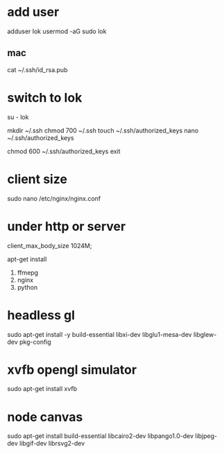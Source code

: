 # add user

adduser lok
usermod -aG sudo lok

## mac
cat ~/.ssh/id_rsa.pub

# switch to lok
su - lok

mkdir ~/.ssh
chmod 700 ~/.ssh
touch ~/.ssh/authorized_keys
nano ~/.ssh/authorized_keys

chmod 600 ~/.ssh/authorized_keys
exit


# client size

sudo nano /etc/nginx/nginx.conf

# under http or server
client_max_body_size 1024M;

apt-get install

1. ffmepg
2. nginx
3. python

# headless gl
sudo apt-get install -y build-essential libxi-dev libglu1-mesa-dev libglew-dev pkg-config

# xvfb opengl simulator
sudo apt-get install xvfb

# node canvas
sudo apt-get install build-essential libcairo2-dev libpango1.0-dev libjpeg-dev libgif-dev librsvg2-dev


